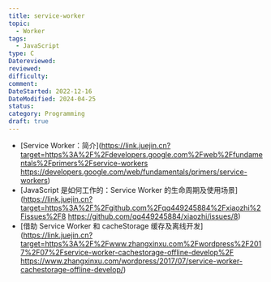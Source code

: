 ```yaml
---
title: service-worker
topic:
  - Worker
tags:
  - JavaScript
type: C
Datereviewed: 
reviewed: 
difficulty: 
comment: 
DateStarted: 2022-12-16
DateModified: 2024-04-25
status: 
category: Programming
draft: true
---
```


- [Service Worker：简介](https://link.juejin.cn?target=https%3A%2F%2Fdevelopers.google.com%2Fweb%2Ffundamentals%2Fprimers%2Fservice-workers https://developers.google.com/web/fundamentals/primers/service-workers)
- [JavaScript 是如何工作的：Service Worker 的生命周期及使用场景](https://link.juejin.cn?target=https%3A%2F%2Fgithub.com%2Fqq449245884%2Fxiaozhi%2Fissues%2F8 https://github.com/qq449245884/xiaozhi/issues/8)
- [借助 Service Worker 和 cacheStorage 缓存及离线开发](https://link.juejin.cn?target=https%3A%2F%2Fwww.zhangxinxu.com%2Fwordpress%2F2017%2F07%2Fservice-worker-cachestorage-offline-develop%2F https://www.zhangxinxu.com/wordpress/2017/07/service-worker-cachestorage-offline-develop/)
